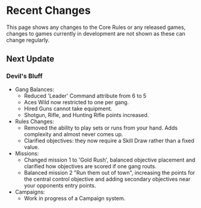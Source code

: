 # Recent Changes

This page shows any changes to the Core Rules or any released games, changes to games currently in development are not shown as these can change regularly.

## Next Update

### Devil's Bluff

- Gang Balances:
    - Reduced 'Leader' Command attribute from 6 to 5
    - Aces Wild now restricted to one per gang.
    - Hired Guns cannot take equipment.
    - Shotgun, Rifle, and Hunting Rifle points increased.
- Rules Changes:
    - Removed the ability to play sets or runs from your hand. Adds complexity and almost never comes up.
    - Clarified objectives: they now require a Skill Draw rather than a fixed value.
- Missions:
    - Changed mission 1 to 'Gold Rush', balanced objective placement and clarified how objectives are scored if one gang routs.
    - Balanced mission 2 "Run them out of town", increasing the points for the central control objective and adding secondary objectives near your opponents entry points.
- Campaigns:
    - Work in progress of a Campaign system.